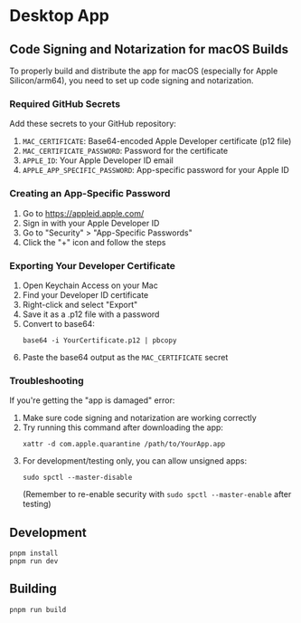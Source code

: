 # Desktop App

## Code Signing and Notarization for macOS Builds

To properly build and distribute the app for macOS (especially for Apple Silicon/arm64), you need to set up code signing and notarization.

### Required GitHub Secrets

Add these secrets to your GitHub repository:

1. `MAC_CERTIFICATE`: Base64-encoded Apple Developer certificate (p12 file)
2. `MAC_CERTIFICATE_PASSWORD`: Password for the certificate
3. `APPLE_ID`: Your Apple Developer ID email
4. `APPLE_APP_SPECIFIC_PASSWORD`: App-specific password for your Apple ID

### Creating an App-Specific Password

1. Go to https://appleid.apple.com/
2. Sign in with your Apple Developer ID
3. Go to "Security" > "App-Specific Passwords"
4. Click the "+" icon and follow the steps

### Exporting Your Developer Certificate

1. Open Keychain Access on your Mac
2. Find your Developer ID certificate
3. Right-click and select "Export"
4. Save it as a .p12 file with a password
5. Convert to base64:
   ```
   base64 -i YourCertificate.p12 | pbcopy
   ```
6. Paste the base64 output as the `MAC_CERTIFICATE` secret

### Troubleshooting

If you're getting the "app is damaged" error:

1. Make sure code signing and notarization are working correctly
2. Try running this command after downloading the app:
   ```
   xattr -d com.apple.quarantine /path/to/YourApp.app
   ```
3. For development/testing only, you can allow unsigned apps:
   ```
   sudo spctl --master-disable
   ```
   (Remember to re-enable security with `sudo spctl --master-enable` after testing)

## Development

```
pnpm install
pnpm run dev
```

## Building

```
pnpm run build
``` 